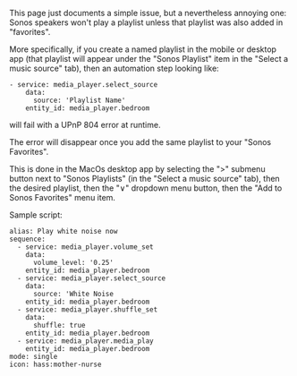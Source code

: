 This page just documents a simple issue, but a nevertheless annoying one: 
Sonos speakers won't play a playlist unless that playlist was also added in "favorites". 

More specifically, if you create a named playlist in the mobile or desktop app 
(that playlist will appear under the "Sonos Playlist" item in the "Select a music source" tab),
then an automation step looking like:

``` 
- service: media_player.select_source
    data:
      source: 'Playlist Name'
    entity_id: media_player.bedroom
```
will fail with a UPnP 804 error at runtime.

The error will disappear once you add the same playlist to your "Sonos Favorites".

This is done in the MacOs desktop app by selecting the ">" submenu button next to "Sonos Playlists" 
(in the "Select a music source" tab), 
then the desired playlist, then the "∨" dropdown menu button, 
then the "Add to Sonos Favorites" menu item. 



Sample script:

```
alias: Play white noise now
sequence:
  - service: media_player.volume_set
    data:
      volume_level: '0.25'
    entity_id: media_player.bedroom
  - service: media_player.select_source
    data:
      source: 'White Noise
    entity_id: media_player.bedroom
  - service: media_player.shuffle_set
    data:
      shuffle: true
    entity_id: media_player.bedroom
  - service: media_player.media_play
    entity_id: media_player.bedroom
mode: single
icon: hass:mother-nurse
```
